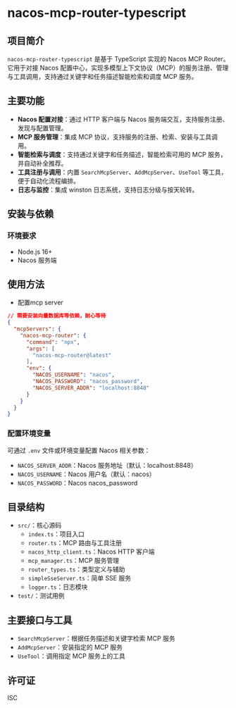 # nacos-mcp-router-typescript

## 项目简介

`nacos-mcp-router-typescript` 是基于 TypeScript 实现的 Nacos MCP Router。它用于对接 Nacos 配置中心，实现多模型上下文协议（MCP）的服务注册、管理与工具调用，支持通过关键字和任务描述智能检索和调度 MCP 服务。

## 主要功能

- **Nacos 配置对接**：通过 HTTP 客户端与 Nacos 服务端交互，支持服务注册、发现与配置管理。
- **MCP 服务管理**：集成 MCP 协议，支持服务的注册、检索、安装与工具调用。
- **智能检索与调度**：支持通过关键字和任务描述，智能检索可用的 MCP 服务，并自动补全推荐。
- **工具注册与调用**：内置 `SearchMcpServer`、`AddMcpServer`、`UseTool` 等工具，便于自动化流程编排。
- **日志与监控**：集成 winston 日志系统，支持日志分级与按天轮转。

## 安装与依赖

### 环境要求
- Node.js 16+
- Nacos 服务端


## 使用方法

- 配置mcp server
```json
// 需要安装向量数据库等依赖，耐心等待
{
  "mcpServers": {
    "nacos-mcp-router": {
      "command": "npx",
      "args": [
        "nacos-mcp-router@latest"
      ],
      "env": {
        "NACOS_USERNAME": "nacos",
        "NACOS_PASSWORD": "nacos_password",
        "NACOS_SERVER_ADDR": "localhost:8848"
      }
    }
  }
}
```

### 配置环境变量

可通过 `.env` 文件或环境变量配置 Nacos 相关参数：

- `NACOS_SERVER_ADDR`：Nacos 服务地址（默认：localhost:8848）
- `NACOS_USERNAME`：Nacos 用户名（默认：nacos）
- `NACOS_PASSWORD`：Nacos nacos_password

## 目录结构

- `src/`：核心源码
  - `index.ts`：项目入口
  - `router.ts`：MCP 路由与工具注册
  - `nacos_http_client.ts`：Nacos HTTP 客户端
  - `mcp_manager.ts`：MCP 服务管理
  - `router_types.ts`：类型定义与辅助
  - `simpleSseServer.ts`：简单 SSE 服务
  - `logger.ts`：日志模块
- `test/`：测试用例

## 主要接口与工具

- `SearchMcpServer`：根据任务描述和关键字检索 MCP 服务
- `AddMcpServer`：安装指定的 MCP 服务
- `UseTool`：调用指定 MCP 服务上的工具

## 许可证

ISC 